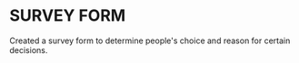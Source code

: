 # SURVEY FORM
 Created a survey form to determine people's choice and reason for certain decisions.
